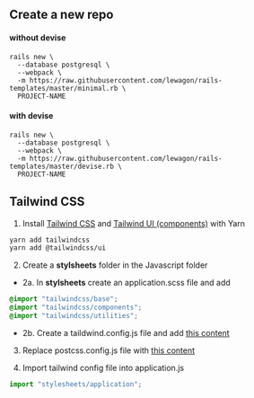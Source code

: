 
## Create a new repo

#### without devise
```
rails new \
  --database postgresql \
  --webpack \
  -m https://raw.githubusercontent.com/lewagon/rails-templates/master/minimal.rb \
  PROJECT-NAME
```

#### with devise
```
rails new \
  --database postgresql \
  --webpack \
  -m https://raw.githubusercontent.com/lewagon/rails-templates/master/devise.rb \
  PROJECT-NAME
 ```


## Tailwind CSS

1. Install [Tailwind CSS](https://tailwindcss.com/) and [Tailwind UI (components)](https://tailwindui.com/components) with Yarn
```bash
yarn add tailwindcss
yarn add @tailwindcss/ui
```


2. Create a **stylsheets** folder in the Javascript folder
- 2a. In **stylsheets** create an application.scss file and add
```scss
@import "tailwindcss/base";
@import "tailwindcss/components";
@import "tailwindcss/utilities";
```
- 2b. Create a taildwind.config.js file and add [this content](https://github.com/thomasvanholder/jumpstart/blob/main/tailwind.config.js)


3. Replace postcss.config.js file with [this content](https://github.com/thomasvanholder/jumpstart/blob/main/postcss.config.js)


4. Import tailwind config file into application.js
```javascript
import "stylesheets/application";
```
